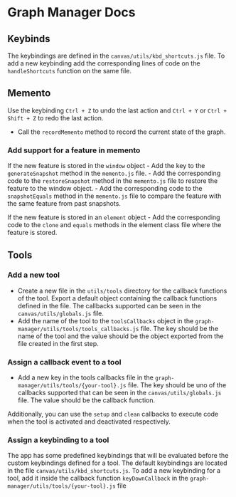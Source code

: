 # Graph Manager Docs

## Keybinds

The keybindings are defined in the `canvas/utils/kbd_shortcuts.js` file. To add a new keybinding add the corresponding lines of code on the `handleShortcuts` function on the same file.

## Memento

Use the keybinding `Ctrl + Z` to undo the last action and `Ctrl + Y`  or `Ctrl + Shift + Z` to redo the last action.

- Call the `recordMemento` method to record the current state of the graph.

### Add support for a feature in memento

If the new feature is stored in the `window` object
    - Add the key to the `generateSnapshot` method in the `memento.js` file.
    - Add the corresponding code to the `restoreSnapshot` method in the `memento.js` file to restore the feature to the window object.
    - Add the corresponding code to the `snapshotEquals` method in the `memento.js` file to compare the feature with the same feature from past snapshots.
  
If the new feature is stored in an `element` object
    - Add the corresponding code to the `clone` and `equals` methods in the element class file where the feature is stored.

## Tools

### Add a new tool

- Create a new file in the `utils/tools` directory for the callback functions of the tool. Export a default object containing the callback functions defined in the file. The callbacks supported can be seen in the `canvas/utils/globals.js` file.
- Add the name of the tool to the `toolsCallbacks` object in the `graph-manager/utils/tools/tools_callbacks.js` file. The key should be the name of the tool and the value should be the object exported from the file created in the first step.

### Assign a callback event to a tool

- Add a new key in the tools callbacks file in the `graph-manager/utils/tools/{your-tool}.js` file. The key should be uno of the callbacks supported that can be seen in the `canvas/utils/globals.js` file. The value should be the callback function.

Additionally, you can use the `setup` and `clean` callbacks to execute code when the tool is activated and deactivated respectively.

### Assign a keybinding to a tool

The app has some predefined keybindings that will be evaluated before the custom keybindings defined for a tool. The default keybindings are located in the file `canvas/utils/kbd_shortcuts.js`. To add a new keybinding for a tool, add it inside the callback function `keyDownCallback` in the `graph-manager/utils/tools/{your-tool}.js` file